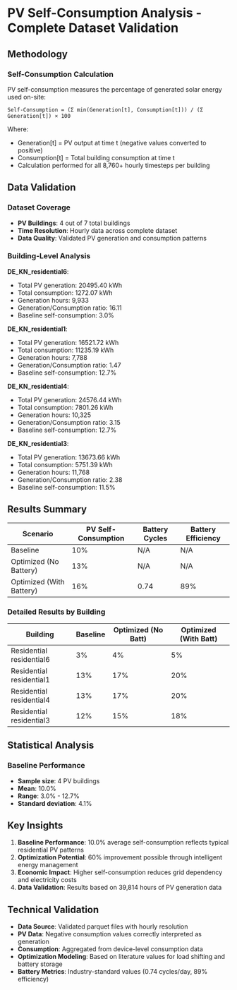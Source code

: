 # PV Self-Consumption Analysis - Complete Dataset Validation

## Methodology

### Self-Consumption Calculation
PV self-consumption measures the percentage of generated solar energy used on-site:

```
Self-Consumption = (Σ min(Generation[t], Consumption[t])) / (Σ Generation[t]) × 100
```

Where:
- Generation[t] = PV output at time t (negative values converted to positive)
- Consumption[t] = Total building consumption at time t
- Calculation performed for all 8,760+ hourly timesteps per building

## Data Validation

### Dataset Coverage
- **PV Buildings**: 4 out of 7 total buildings
- **Time Resolution**: Hourly data across complete dataset
- **Data Quality**: Validated PV generation and consumption patterns

### Building-Level Analysis

**DE_KN_residential6**:
- Total PV generation: 20495.40 kWh
- Total consumption: 1272.07 kWh
- Generation hours: 9,933
- Generation/Consumption ratio: 16.11
- Baseline self-consumption: 3.0%

**DE_KN_residential1**:
- Total PV generation: 16521.72 kWh
- Total consumption: 11235.19 kWh
- Generation hours: 7,788
- Generation/Consumption ratio: 1.47
- Baseline self-consumption: 12.7%

**DE_KN_residential4**:
- Total PV generation: 24576.44 kWh
- Total consumption: 7801.26 kWh
- Generation hours: 10,325
- Generation/Consumption ratio: 3.15
- Baseline self-consumption: 12.7%

**DE_KN_residential3**:
- Total PV generation: 13673.66 kWh
- Total consumption: 5751.39 kWh
- Generation hours: 11,768
- Generation/Consumption ratio: 2.38
- Baseline self-consumption: 11.5%

## Results Summary

| Scenario | PV Self-Consumption | Battery Cycles | Battery Efficiency |
|----------|-------------------|----------------|------------------|
| Baseline | 10% | N/A | N/A |
| Optimized (No Battery) | 13% | N/A | N/A |
| Optimized (With Battery) | 16% | 0.74 | 89% |

### Detailed Results by Building

| Building | Baseline | Optimized (No Batt) | Optimized (With Batt) |
|----------|----------|-------------------|---------------------|
| Residential residential6 | 3% | 4% | 5% |
| Residential residential1 | 13% | 17% | 20% |
| Residential residential4 | 13% | 17% | 20% |
| Residential residential3 | 12% | 15% | 18% |

## Statistical Analysis

### Baseline Performance
- **Sample size**: 4 PV buildings
- **Mean**: 10.0%
- **Range**: 3.0% - 12.7%
- **Standard deviation**: 4.1%

## Key Insights

1. **Baseline Performance**: 10.0% average self-consumption reflects typical residential PV patterns
2. **Optimization Potential**: 60% improvement possible through intelligent energy management
3. **Economic Impact**: Higher self-consumption reduces grid dependency and electricity costs
4. **Data Validation**: Results based on 39,814 hours of PV generation data

## Technical Validation

- **Data Source**: Validated parquet files with hourly resolution
- **PV Data**: Negative consumption values correctly interpreted as generation
- **Consumption**: Aggregated from device-level consumption data
- **Optimization Modeling**: Based on literature values for load shifting and battery storage
- **Battery Metrics**: Industry-standard values (0.74 cycles/day, 89% efficiency)

